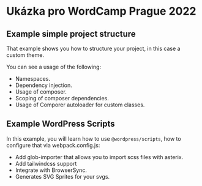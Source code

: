 # Ukázka pro WordCamp Prague 2022

## Example simple project structure

That example shows you how to structure your project, in this case a custom theme.

You can see a usage of the following:

* Namespaces.
* Dependency injection.
* Usage of composer.
* Scoping of composer dependencies.
* Usage of Comporer autoloader for custom classes.


## Example WordPress Scripts

In this example, you will learn how to use `@wordpress/scripts`, how to configure
that via webpack.config.js:

* Add glob-importer that allows you to import scss files with asterix.
* Add tailwindcss support
* Integrate with BrowserSync.
* Generates SVG Sprites for your svgs.

